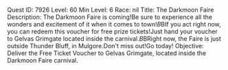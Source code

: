 Quest ID: 7926
Level: 60
Min Level: 6
Race: nil
Title: The Darkmoon Faire
Description: The Darkmoon Faire is coming!Be sure to experience all the wonders and excitement of it when it comes to town!$B$BIf you act right now, you can redeem this voucher for free prize tickets!Just hand your voucher to Gelvas Grimgate located inside the carnival.$B$BRight now, the Faire is just outside Thunder Bluff, in Mulgore.Don't miss out!Go today!
Objective: Deliver the Free Ticket Voucher to Gelvas Grimgate, located inside the Darkmoon Faire carnival.
